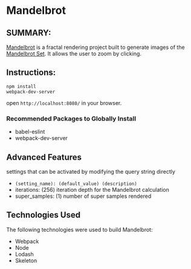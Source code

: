 Mandelbrot
========

SUMMARY:
--------
[Mandelbrot](http://jonathan-potter.github.io/Mandelbrot/) is a fractal rendering project built to generate images of the [Mandelbrot Set](https://en.wikipedia.org/wiki/Mandelbrot_set). It allows the user to zoom by clicking.

Instructions:
--------
```
npm install
webpack-dev-server
```
open `http://localhost:8080/` in your browser.

### Recommended Packages to Globally Install

 * babel-eslint
 * webpack-dev-server

## Advanced Features

settings that can be activated by modifying the query string directly

 * `(setting_name): (default_value) (description)`
 * iterations: (256) iteration depth for the Mandelbrot calculation
 * super_samples: (1) number of super samples rendered 

## Technologies Used
The following technologies were used to build Mandelbrot:

 * Webpack
 * Node
 * Lodash
 * Skeleton
